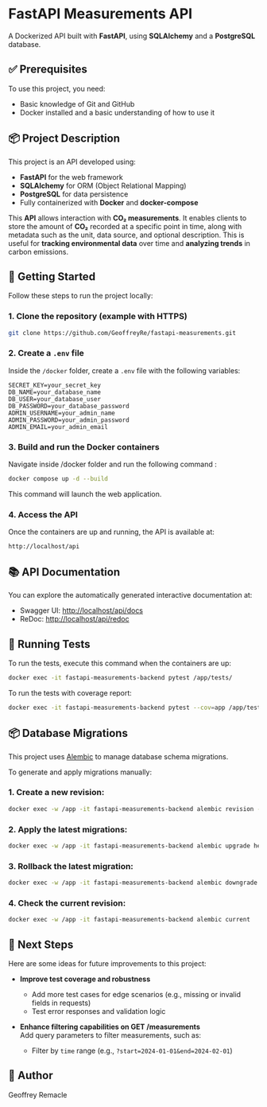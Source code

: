 # FastAPI Measurements API

A Dockerized API built with **FastAPI**, using **SQLAlchemy** and a **PostgreSQL** database.

## ✅ Prerequisites

To use this project, you need:

- Basic knowledge of Git and GitHub
- Docker installed and a basic understanding of how to use it

## 📦 Project Description

This project is an API developed using:

- **FastAPI** for the web framework
- **SQLAlchemy** for ORM (Object Relational Mapping)
- **PostgreSQL** for data persistence
- Fully containerized with **Docker** and **docker-compose**

This **API** allows interaction with **CO₂ measurements**. It enables clients to store the amount of **CO₂** recorded at a specific point in time, along with metadata such as the unit, data source, and optional description. This is useful for **tracking environmental data** over time and **analyzing trends** in carbon emissions.

## 🚀 Getting Started

Follow these steps to run the project locally:

### 1. Clone the repository (example with HTTPS)

```bash
git clone https://github.com/GeoffreyRe/fastapi-measurements.git
```

### 2. Create a `.env` file

Inside the `/docker` folder, create a `.env` file with the following variables:

```env
SECRET_KEY=your_secret_key
DB_NAME=your_database_name
DB_USER=your_database_user
DB_PASSWORD=your_database_password
ADMIN_USERNAME=your_admin_name
ADMIN_PASSWORD=your_admin_password
ADMIN_EMAIL=your_admin_email
```

### 3. Build and run the Docker containers

Navigate inside /docker folder and run the following command :

```bash
docker compose up -d --build
```

This command will launch the web application.


### 4. Access the API

Once the containers are up and running, the API is available at:

```
http://localhost/api
```

## 📚 API Documentation

You can explore the automatically generated interactive documentation at:

- Swagger UI: [http://localhost/api/docs](http://localhost/api/docs)
- ReDoc: [http://localhost/api/redoc](http://localhost/api/redoc)

## 🧪 Running Tests

To run the tests, execute this command when the containers are up:

```bash
docker exec -it fastapi-measurements-backend pytest /app/tests/
```

To run the tests with coverage report:

```bash
docker exec -it fastapi-measurements-backend pytest --cov=app /app/tests/
```

## 📦 Database Migrations

This project uses [Alembic](https://alembic.sqlalchemy.org/) to manage database schema migrations.

To generate and apply migrations manually:

### 1. **Create a new revision:**

   ```bash
   docker exec -w /app -it fastapi-measurements-backend alembic revision --autogenerate -m "Your message"
   ```

### 2. **Apply the latest migrations:**

   ```bash
   docker exec -w /app -it fastapi-measurements-backend alembic upgrade head
   ```

### 3. **Rollback the latest migration:**

   ```bash
   docker exec -w /app -it fastapi-measurements-backend alembic downgrade -1
   ```

### 4. **Check the current revision:**

   ```bash
   docker exec -w /app -it fastapi-measurements-backend alembic current
   ```

## 🔮 Next Steps

Here are some ideas for future improvements to this project:

- **Improve test coverage and robustness**  
  - Add more test cases for edge scenarios (e.g., missing or invalid fields in requests)
  - Test error responses and validation logic

- **Enhance filtering capabilities on GET /measurements**  
  Add query parameters to filter measurements, such as:
  - Filter by `time` range (e.g., `?start=2024-01-01&end=2024-02-01`)

## 👤 Author

Geoffrey Remacle